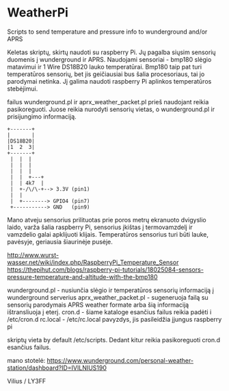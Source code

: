 # WeatherPi

Scripts to send temperature and pressure info to wunderground and/or APRS


Keletas skriptų, skirtų naudoti su raspberry Pi. Jų pagalba siųsim sensorių duomenis į wunderground ir APRS.
Naudojami sensoriai - bmp180 slėgio matavimui ir 1 Wire DS18B20 lauko temperatūrai. 
Bmp180 taip pat turi temperatūros sensorių, bet jis geičiausiai bus šalia procesoriaus, tai jo parodymai netinka. 
Jį galima naudoti raspberry Pi aplinkos temperatūros stebėjimui.

failus wunderground.pl ir aprx_weather_packet.pl prieš naudojant reikia pasikoreguoti. Juose reikia nurodyti sensorių vietas,
o wunderground.pl ir prisijungimo informaciją.

```
+-------+
|       |
|DS18B20|
|1  2  3|
+-------+
 |  |  |
 |  |  |
 |  |  |
 |  |  +---+
 |  | 4k7  |
 |  +-/\/\-+--> 3.3V (pin1)
 |  |
 |  +--------> GPIO4 (pin7)
 +-----------> GND   (pin9)

```
Mano atveju sensorius prilituotas prie poros metrų ekranuoto dvigyslio laido, varža šalia raspberry Pi, sensorius įkištas
į termovamzdelį ir vamzdelio galai apklijuoti klijais.
Temperatūros sensorius turi būti lauke, pavėsyje, geriausia šiaurinėje pusėje.

http://www.wurst-wasser.net/wiki/index.php/RaspberryPi_Temperature_Sensor
https://thepihut.com/blogs/raspberry-pi-tutorials/18025084-sensors-pressure-temperature-and-altitude-with-the-bmp180


wunderground.pl 	- nusiunčia slėgio ir temperatūros sensorių informaciją į wunderground serverius
aprx_weather_packet.pl	- sugeneruoja failą su sensorių parodymais APRS weather formate arba šią informaciją ištransliuoja į eterį.
cron.d			- šiame kataloge esančius failus reikia padėti i /etc/cron.d
rc.local		- /etc/rc.local pavyzdys, jis pasileidžia įjungus raspberry pi

skriptų vieta by default /etc/scripts. Dedant kitur reikia pasikoreguoti cron.d esančius failus.

mano stotelė: https://www.wunderground.com/personal-weather-station/dashboard?ID=IVILNIUS190


Vilius / LY3FF
